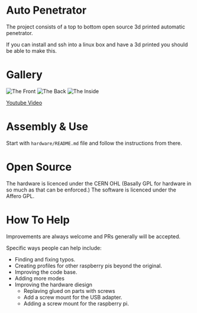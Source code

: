 # Auto Penetrator

The project consists of a top to bottom open source 3d printed automatic penetrator.

If you can install and ssh into a linux box and have a 3d printed you should be able to make this.

# Gallery

![The Front](https://raw.githubusercontent.com/drmrs/auto_pen/master/images/front.jpg)
![The Back](https://raw.githubusercontent.com/drmrs/auto_pen/master/images/back.jpg)
![The Inside](https://raw.githubusercontent.com/drmrs/auto_pen/master/images/inside.jpg)

[Youtube Video](https://www.youtube.com/watch?v=6sc3pjCMek8)

# Assembly & Use

Start with `hardware/README.md` file and follow the instructions from there.

# Open Source

The hardware is licenced under the CERN OHL (Basally GPL for hardware in so much as that can be enforced.)
The software is licenced under the Affero GPL.

# How To Help

Improvements are always welcome and PRs generally will be accepted.

Specific ways people can help include:
- Finding and fixing typos.
- Creating profiles for other raspberry pis beyond the original.
- Improving the code base.
- Adding more modes
- Improving the hardware diesign
    - Replaving glued on parts with screws
    - Add a screw mount for the USB adapter.
    - Adding a screw mount for the raspberry pi.



